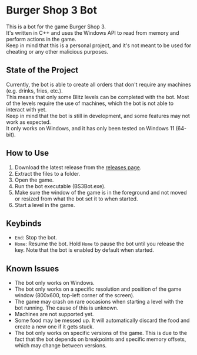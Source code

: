 # Burger Shop 3 Bot

This is a bot for the game Burger Shop 3.  
It's written in C++ and uses the Windows API to read from memory and perform actions in the game.  
Keep in mind that this is a personal project, and it's not meant to be used for cheating or any other malicious purposes.  

## State of the Project
Currently, the bot is able to create all orders that don't require any machines (e.g. drinks, fries, etc.).  
This means that only some Blitz levels can be completed with the bot. Most of the levels require the use of machines, which the bot is not able to interact with yet.  
Keep in mind that the bot is still in development, and some features may not work as expected.  
It only works on Windows, and it has only been tested on Windows 11 (64-bit).

## How to Use
1. Download the latest release from the [releases page](https://github.com/IngoHHacks/BurgerShop3Bot/releases).
2. Extract the files to a folder.
3. Open the game.
4. Run the bot executable (BS3Bot.exe).
5. Make sure the window of the game is in the foreground and not moved or resized from what the bot set it to when started.
6. Start a level in the game.

## Keybinds
- `End`: Stop the bot.
- `Home`: Resume the bot. Hold `Home` to pause the bot until you release the key.
Note that the bot is enabled by default when started.

## Known Issues
- The bot only works on Windows.
- The bot only works on a specific resolution and position of the game window (800x600, top-left corner of the screen).
- The game may crash on rare occasions when starting a level with the bot running. The cause of this is unknown.
- Machines are not supported yet.
- Some food may be messed up. It will automatically discard the food and create a new one if it gets stuck.
- The bot only works on specific versions of the game. This is due to the fact that the bot depends on breakpoints and specific memory offsets, which may change between versions.
